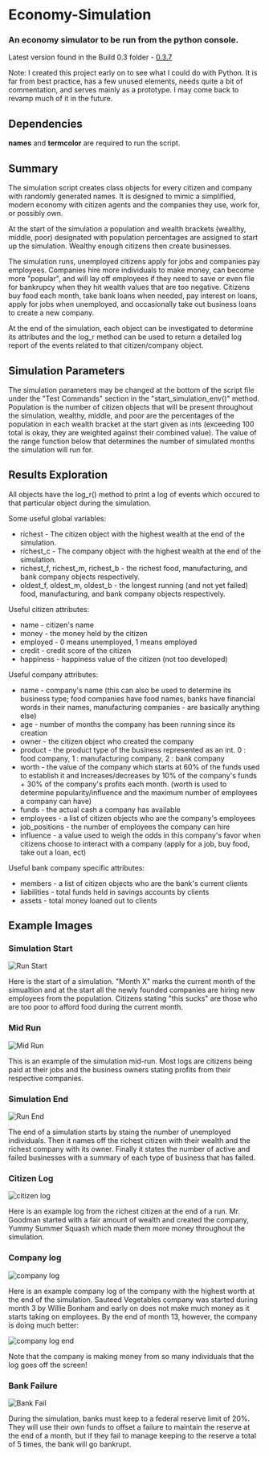 # Economy-Simulation
### An economy simulator to be run from the python console.
Latest version found in the Build 0.3 folder - [0.3.7](https://github.com/AHernanData/Economy-Simulation/blob/main/Build%200.3/Economy0.3.7.py)

Note: I created this project early on to see what I could do with Python. It is far from best practice, has a few unused elements, needs quite a bit of commentation, and serves mainly as a prototype. I may come back to revamp much of it in the future.

## Dependencies 

**names** and **termcolor** are required to run the script.

## Summary

The simulation script creates class objects for every citizen and company with randomly generated names. It is designed to mimic a simplified, modern economy with citizen agents and the companies they use, work for, or possibly own.

At the start of the simulation a population and wealth brackets (wealthy, middle, poor) designated with population percentages are assigned to start up the simulation. Wealthy enough citizens then create businesses.

The simulation runs, unemployed citizens apply for jobs and companies pay employees. Companies hire more individuals to make money, can become more "popular", and will lay off employees if they need to save or even file for bankrupcy when they hit wealth values that are too negative. Citizens buy food each month, take bank loans when needed, pay interest on loans, apply for jobs when unemployed, and occasionally take out business loans to create a new company.

At the end of the simulation, each object can be investigated to determine its attributes and the log_r method can be used to return a detailed log report of the events related to that citizen/company object.

## Simulation Parameters

The simulation parameters may be changed at the bottom of the script file under the "Test Commands" section in the "start_simulation_env()" method. Population is the number of citizen objects that will be present throughout the simulation, wealthy, middle, and poor are the percentages of the population in each wealth bracket at the start given as ints (exceeding 100 total is okay, they are weighted against their combined value). The value of the range function below that determines the number of simulated months the simulation will run for.


## Results Exploration

All objects have the log_r() method to print a log of events which occured to that particular object during the simulation.

Some useful global variables:
- richest - The citizen object with the highest wealth at the end of the simulation.
- richest_c - The company object with the highest wealth at the end of the simulation.
- richest_f, richest_m, richest_b - the richest food, manufacturing, and bank company objects respectively.
- oldest_f, oldest_m, oldest_b - the longest running (and not yet failed) food, manufacturing, and bank company objects respectively.

Useful citizen attributes:
- name - citizen's name
- money - the money held by the citizen
- employed - 0 means unemployed, 1 means employed
- credit - credit score of the citizen
- happiness - happiness value of the citizen (not too developed)

Useful company attributes:
- name - company's name (this can also be used to determine its business type; food companies have food names, banks have financial words in their names, manufacturing companies - are basically anything else)
- age - number of months the company has been running since its creation
- owner - the citizen object who created the company
- product - the product type of the business represented as an int. 0 : food company, 1 : manufacturing company, 2 : bank company
- worth - the value of the company which starts at 60% of the funds used to establish it and increases/decreases by 10% of the company's funds + 30% of the company's profits each month. (worth is used to determine popularity/influence and the maximum number of employees a company can have)
- funds - the actual cash a company has available
- employees -  a list of citizen objects who are the company's employees
- job_positions - the number of employees the company can hire
- influence - a value used to weigh the odds in this company's favor when citizens choose to interact with a company (apply for a job, buy food, take out a loan, ect)

Useful bank company specific attributes:
- members - a list of citizen objects who are the bank's current clients
- liabilities - total funds held in savings accounts by clients
- assets - total money loaned out to clients


## Example Images
### Simulation Start
![Run Start](https://github.com/AHernanData/Economy-Simulation/blob/main/images/hired.PNG?raw=true)

Here is the start of a simulation. "Month X" marks the current month of the simualtion and at the start all the newly founded companies are hiring new employees from the population. Citizens stating "this sucks" are those who are too poor to afford food during the current month.

### Mid Run
![Mid Run](https://github.com/AHernanData/Economy-Simulation/blob/main/images/during_run.PNG?raw=true)

This is an example of the simulation mid-run. Most logs are citizens being paid at their jobs and the business owners stating profits from their respective companies.

### Simulation End
![Run End](https://github.com/AHernanData/Economy-Simulation/blob/main/images/run_end.PNG?raw=true)

The end of a simulation starts by staing the number of unemployed individuals. Then it names off the richest citizen with their wealth and the richest company with its owner. Finally it states the number of active and failed businesses with a summary of each type of business that has failed.

### Citizen Log
![citizen log](https://github.com/AHernanData/Economy-Simulation/blob/main/images/r_citizen_log.PNG?raw=true)

Here is an example log from the richest citizen at the end of a run. Mr. Goodman started with a fair amount of wealth and created the company, Yummy Summer Squash which made them more money throughout the simulation.

### Company log
![company log](https://github.com/AHernanData/Economy-Simulation/blob/main/images/r_company_log.PNG?raw=true)

Here is an example company log of the company with the highest worth at the end of the simulation. Sauteed Vegetables company was started during month 3 by Willie Bonham and early on does not make much money as it starts taking on employees. 
By the end of month 13, however, the company is doing much better:

![company log end](https://github.com/AHernanData/Economy-Simulation/blob/main/images/r_company_log_end.PNG?raw=true)

Note that the company is making money from so many individuals that the log goes off the screen!


### Bank Failure
![Bank Fail](https://github.com/AHernanData/Economy-Simulation/blob/main/images/fed_reserve_failure.PNG)

During the simulation, banks must keep to a federal reserve limit of 20%. They will use their own funds to offset a failure to maintain the reserve at the end of a month, but if they fail to manage keeping to the reserve a total of 5 times, the bank will go bankrupt.












